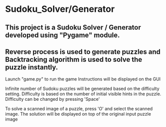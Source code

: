 # Sudoku_Solver/Generator

## This project is a Sudoku Solver / Generator developed using "Pygame" module.

## Reverse process is used to generate puzzles and Backtracking algorithm is used to solve the puzzle instantly.

Launch "game.py" to run the game
Instructions will be displayed on the GUI

Infinite number of Sudoku puzzles will be generated based on the difficulty setting.
Difficulty is based on the number of initial visible hints in the puzzle.
Difficulty can be changed by pressing 'Space'

To solve a scanned image of a puzzle, press 'O' and select the scanned image.
The solution will be displayed on top of the original input puzzle image
